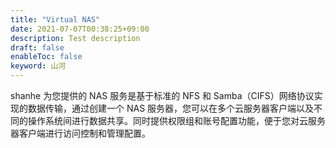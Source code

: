 ```yaml
---
title: "Virtual NAS"
date: 2021-07-07T00:38:25+09:00
description: Test description
draft: false
enableToc: false
keyword: 山河
---
```


shanhe 为您提供的 NAS 服务是基于标准的 NFS 和 Samba（CIFS）网络协议实现的数据传输，通过创建一个 NAS 服务器，您可以在多个云服务器客户端以及不同的操作系统间进行数据共享。同时提供权限组和账号配置功能，便于您对云服务器客户端进行访问控制和管理配置。
